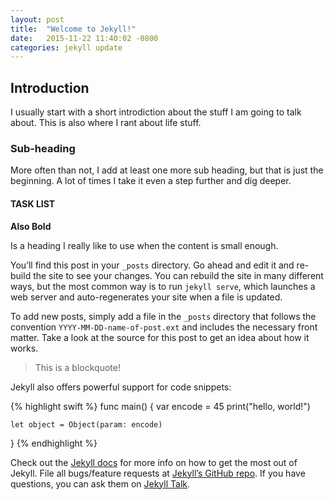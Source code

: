 ```yaml
---
layout: post
title:  "Welcome to Jekyll!"
date:   2015-11-22 11:40:02 -0800
categories: jekyll update
---
```


## Introduction

I usually start with a short introdiction about the stuff I am going to talk about. This is also where I rant about life stuff.

### Sub-heading

More often than not, I add at least one more sub heading, but that is just the beginning. A lot of times I take it even a step further and dig deeper.

#### TASK LIST

__Also Bold__

Is a heading I really like to use when the content is small enough.

You’ll find this post in your `_posts` directory. Go ahead and edit it and re-build the site to see your changes. You can rebuild the site in many different ways, but the most common way is to run `jekyll serve`, which launches a web server and auto-regenerates your site when a file is updated.

To add new posts, simply add a file in the `_posts` directory that follows the convention `YYYY-MM-DD-name-of-post.ext` and includes the necessary front matter. Take a look at the source for this post to get an idea about how it works.

> This is a blockquote!

Jekyll also offers powerful support for code snippets:

{% highlight swift %}
func main() {
    var encode = 45
    print("hello, world!")

    let object = Object(param: encode)
}
{% endhighlight %}

Check out the [Jekyll docs][jekyll-docs] for more info on how to get the most out of Jekyll. File all bugs/feature requests at [Jekyll’s GitHub repo][jekyll-gh]. If you have questions, you can ask them on [Jekyll Talk][jekyll-talk].

[jekyll-docs]: http://jekyllrb.com/docs/home
[jekyll-gh]:   https://github.com/jekyll/jekyll
[jekyll-talk]: https://talk.jekyllrb.com/
